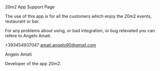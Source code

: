 20m2 App Support Page

The use of this app is for all the customers which enjoy the 20m2 events, restaurant or bar. 

For any problems about using, or bad integration, or bug relevated you can refere to Angelo Amati.

+393454937047
amati.angelo90@gmail.com

Angelo Amati

Developer of the app 20m2. 
